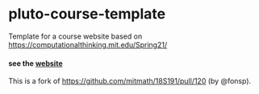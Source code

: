 # pluto-course-template

Template for a course website based on https://computationalthinking.mit.edu/Spring21/

#### see the [website](https://hanewall.github.io/CAS-Code)

This is a fork of https://github.com/mitmath/18S191/pull/120 (by @fonsp). 
